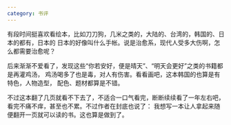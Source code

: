 ```yaml
---
category: 书评
---
```

有段时间挺喜欢看绘本，比如刀刀狗，几米之类的，大陆的、台湾的，韩国的、日本的都有，日本的
日本的好像叫什么手帐。说是治愈系，现代人受多大伤啊，怎么都需要治愈呢？

后来渐渐不爱看了，发现这些“你若安好，便是晴天”、“明天会更好”之类的书籍都是再灌鸡汤，
鸡汤喝多了也是毒，对人有伤害。看看画吧，这本韩国的也算是有特色，人物造型，
配色、题材都算是不错。

不过这本翻了几页就看不下去了，不适合一口气看完，断断续续看了一年左右吧，看完不痛不痒，甚至也不累。不过作者在封底也说了：
我想写一本让人拿起来随便翻开一页就可以读的书。这也算是做到了。
